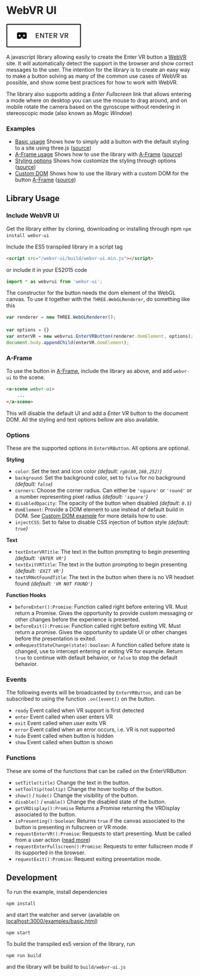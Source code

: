 # WebVR UI
<img src="examples/example.png" width="200">

A javascript library allowing easily to create the Enter VR button a [WebVR](https://webvr.info) site. It will automatically detect the support in the browser and show correct messages to the user. The intention for the library is to create an easy way to make a button solving as many of the common use cases of WebVR as possible, and show some best practices for how to work with WebVR.

The library also supports adding a *Enter Fullscreen* link that allows entering a mode where on desktop you can use the mouse to drag around, and on mobile rotate the camera based on the gyroscope without rendering in stereoscopic mode (also known as *Magic Window*)

### Examples
- [Basic usage](http://googlevr.github.io/webvr-ui/examples/basic.html) Shows how to simply add a button with the default styling to a site using three.js ([source](/examples/basic.html))
- [A-Frame usage](http://googlevr.github.io/webvr-ui/examples/aframe.html) Shows how to use the library with [A-Frame](https://aframe.io) ([source](/examples/aframe.html))
- [Styling options](http://googlevr.github.io/webvr-ui/examples/styling.html) Shows how customize the styling through options ([source](/examples/styling.html))
- [Custom DOM](http://googlevr.github.io/webvr-ui/examples/customDom.html) Shows how to use the library with a custom DOM for the button [A-Frame](https://aframe.io) ([source](/examples/customDom.html))


## Library Usage
### Include WebVR UI
Get the library either by cloning, downloading or installing through npm `npm install webvr-ui`

Include the ES5 transpiled library in a script tag

```html
<script src="/webvr-ui/build/webvr-ui.min.js"></script>
```

or include it in your ES2015 code

```javascript
import * as webvrui from 'webvr-ui';
```

The constructor for the button needs the dom element of the WebGL canvas. To use it together with the `THREE.WebGLRenderer`, do something like this

```javascript
var renderer = new THREE.WebGLRenderer();

var options = {}
var enterVR = new webvrui.EnterVRButton(renderer.domElement, options);
document.body.appendChild(enterVR.domElement);
```

### A-Frame
To use the button in [A-Frame](https://aframe.io/), include the library as above, and add `webvr-ui` to the scene.

```html
<a-scene webvr-ui>
    ...
</a-scene>
```

This will disable the default UI and add a *Enter VR* button to the document DOM. All the styling and text options bellow are also available.    


### Options
These are the supported options in `EnterVRButton`. All options are optional. 

**Styling**

- `color`: Set the text and icon color *(default: `rgb(80,168,252)`)*
- `background`: Set the background color, set to `false` for no background *(default: `false`)*
- `corners`: Choose the corner radius. Can either be `'square'` or  `'round'` or a number representing pixel radius *(default: `'square'`)*
- `disabledOpacity`: The opacity of the button when disabled *(default: `0.5`)*
- `domElement`: Provide a DOM element to use instead of default build in DOM. See [Custom DOM example](http://googlevr.github.io/webvr-ui/examples/customDom.html) for more details how to use.
- `injectCSS`: Set to false to disable CSS injection of button style *(default: `true`)*

**Text**

- `textEnterVRTitle`: The text in the button prompting to begin presenting *(default: `'ENTER VR'`)*
- `textExitVRTitle`: The text in the button prompting to begin presenting *(default: `'EXIT VR'`)*
- `textVRNotFoundTitle`: The text in the button when there is no VR headset found *(default: `'VR NOT FOUND'`)*

**Function Hooks**

- `beforeEnter():Promise`: Function called right before entering VR. Must return a Promise. Gives the opportunity to provide custom messaging or other changes before the experience is presented.
- `beforeExit():Promise`: Function called right before exiting VR. Must return a promise. Gives the opportunity to update UI or other changes before the presentation is exited.
- `onRequestStateChange(state):boolean`: A function called before state is changed, use to intercept entering or exiting VR for example. Return `true` to continue with default behavior, or `false` to stop the default behavior.


### Events
The following events will be broadcasted by `EnterVRButton`, and can be subscribed to using the function `.on([event])` on the button.
- `ready` Event called when VR support is first detected
- `enter` Event called when user enters VR
- `exit` Event called when user exits VR
- `error` Event called when an error occurs, i.e. VR is not supported
- `hide` Event called when button is hidden 
- `show` Event called when button is shown


### Functions
These are some of the functions that can be called on the EnterVRButton

- `setTitle(title)` Change the text in the button.
- `setTooltip(tooltip)` Change the hover tooltip of the button.
- `show()` / `hide()` Change the visibility of the button.
- `disable()` / `enable()` Change the disabled state of the button.
- `getVRDisplay():Promise` Returns a Promise returning the VRDisplay associated to the button.
- `isPresenting():boolean`: Returns `true` if the canvas associated to the button is presenting in fullscreen or VR mode. 
- `requestEnterVR():Promise`: Requests to start presenting. Must be called from a user action ([read more](https://w3c.github.io/webvr/#dom-vrdisplay-requestpresent))
- `requestEnterFullscreen():Promise`: Requests to enter fullscreen mode if its supported in the browser. 
- `requestExit():Promise`: Request exiting presentation mode. 

## Development
To run the example, install dependencies

```
npm install
```

and start the watcher and server (available on [localhost:3000/examples/basic.html](http://localhost:3000/examples/basic.html))

```
npm start
```

To build the transpiled es5 version of the library, run

```
npm run build
```

and the library will be build to `build/webvr-ui.js`
